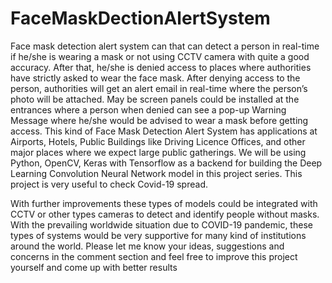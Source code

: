 # FaceMaskDectionAlertSystem

Face mask detection alert system can that can detect a person in real-time if he/she is wearing a mask or not using CCTV camera with quite a good accuracy. After that, he/she is denied access to places where authorities have strictly asked to wear the face mask. After denying access to the person, authorities will get an alert email in real-time where the person’s photo will be attached. May be screen panels could be installed at the entrances where a person when denied can see a pop-up Warning Message where he/she would be advised to wear a 
mask before getting access. This kind of Face Mask Detection Alert System has applications at Airports, Hotels, Public Buildings like Driving Licence Offices, and other major places where we expect large public gatherings. We will be using Python, OpenCV, Keras with Tensorflow as a backend for building the Deep Learning Convolution Neural Network model in this project series. This project is very useful to check Covid-19 spread.

With further improvements these types of models could be integrated with CCTV or other types cameras to detect and identify people without masks. With the prevailing worldwide situation due to COVID-19 pandemic, these types of systems would be very supportive for many kind of institutions around the world. Please let me know your ideas, suggestions and concerns in the comment section and feel free to improve this project yourself and come up with better results
